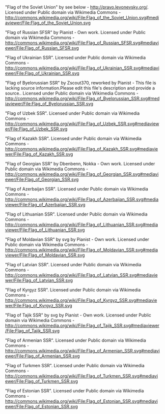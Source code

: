 "Flag of the Soviet Union" by see below - http://pravo.levonevsky.org/. Licensed under Public domain via Wikimedia Commons - http://commons.wikimedia.org/wiki/File:Flag_of_the_Soviet_Union.svg#mediaviewer/File:Flag_of_the_Soviet_Union.svg

"Flag of Russian SFSR" by Pianist - Own work. Licensed under Public domain via Wikimedia Commons - http://commons.wikimedia.org/wiki/File:Flag_of_Russian_SFSR.svg#mediaviewer/File:Flag_of_Russian_SFSR.svg

"Flag of Ukrainian SSR". Licensed under Public domain via Wikimedia Commons - http://commons.wikimedia.org/wiki/File:Flag_of_Ukrainian_SSR.svg#mediaviewer/File:Flag_of_Ukrainian_SSR.svg

"Flag of Byelorussian SSR" by Zscout370, reworked by Pianist - This file is lacking source information.Please edit this file's description and provide a source.. Licensed under Public domain via Wikimedia Commons - http://commons.wikimedia.org/wiki/File:Flag_of_Byelorussian_SSR.svg#mediaviewer/File:Flag_of_Byelorussian_SSR.svg

"Flag of Uzbek SSR". Licensed under Public domain via Wikimedia Commons - http://commons.wikimedia.org/wiki/File:Flag_of_Uzbek_SSR.svg#mediaviewer/File:Flag_of_Uzbek_SSR.svg

"Flag of Kazakh SSR". Licensed under Public domain via Wikimedia Commons - http://commons.wikimedia.org/wiki/File:Flag_of_Kazakh_SSR.svg#mediaviewer/File:Flag_of_Kazakh_SSR.svg

"Flag of Georgian SSR" by Dbenbenn, Nokka - Own work. Licensed under Public domain via Wikimedia Commons - http://commons.wikimedia.org/wiki/File:Flag_of_Georgian_SSR.svg#mediaviewer/File:Flag_of_Georgian_SSR.svg

"Flag of Azerbaijan SSR". Licensed under Public domain via Wikimedia Commons - http://commons.wikimedia.org/wiki/File:Flag_of_Azerbaijan_SSR.svg#mediaviewer/File:Flag_of_Azerbaijan_SSR.svg

"Flag of Lithuanian SSR". Licensed under Public domain via Wikimedia Commons - http://commons.wikimedia.org/wiki/File:Flag_of_Lithuanian_SSR.svg#mediaviewer/File:Flag_of_Lithuanian_SSR.svg

"Flag of Moldavian SSR" by svg by Pianist - Own work. Licensed under Public domain via Wikimedia Commons - http://commons.wikimedia.org/wiki/File:Flag_of_Moldavian_SSR.svg#mediaviewer/File:Flag_of_Moldavian_SSR.svg

"Flag of Latvian SSR". Licensed under Public domain via Wikimedia Commons - http://commons.wikimedia.org/wiki/File:Flag_of_Latvian_SSR.svg#mediaviewer/File:Flag_of_Latvian_SSR.svg

"Flag of Kyrgyz SSR". Licensed under Public domain via Wikimedia Commons - http://commons.wikimedia.org/wiki/File:Flag_of_Kyrgyz_SSR.svg#mediaviewer/File:Flag_of_Kyrgyz_SSR.svg

"Flag of Tajik SSR" by svg by Pianist - Own work. Licensed under Public domain via Wikimedia Commons - http://commons.wikimedia.org/wiki/File:Flag_of_Tajik_SSR.svg#mediaviewer/File:Flag_of_Tajik_SSR.svg

"Flag of Armenian SSR". Licensed under Public domain via Wikimedia Commons - http://commons.wikimedia.org/wiki/File:Flag_of_Armenian_SSR.svg#mediaviewer/File:Flag_of_Armenian_SSR.svg

"Flag of Turkmen SSR". Licensed under Public domain via Wikimedia Commons - http://commons.wikimedia.org/wiki/File:Flag_of_Turkmen_SSR.svg#mediaviewer/File:Flag_of_Turkmen_SSR.svg

"Flag of Estonian SSR". Licensed under Public domain via Wikimedia Commons - http://commons.wikimedia.org/wiki/File:Flag_of_Estonian_SSR.svg#mediaviewer/File:Flag_of_Estonian_SSR.svg

